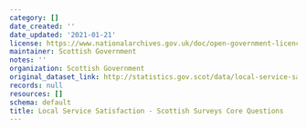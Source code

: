```yaml
---
category: []
date_created: ''
date_updated: '2021-01-21'
license: https://www.nationalarchives.gov.uk/doc/open-government-licence/version/3/
maintainer: Scottish Government
notes: ''
organization: Scottish Government
original_dataset_link: http://statistics.gov.scot/data/local-service-satisfaction-sscq
records: null
resources: []
schema: default
title: Local Service Satisfaction - Scottish Surveys Core Questions
---
```

